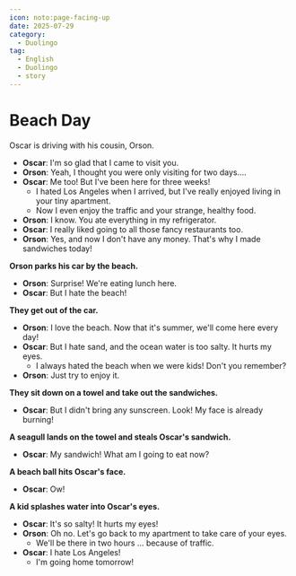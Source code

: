 ```yaml
---
icon: noto:page-facing-up
date: 2025-07-29
category:
  - Duolingo
tag:
  - English
  - Duolingo
  - story
---
```


# Beach Day

Oscar is driving with his cousin, Orson.

- **Oscar**: I'm so glad that I came to visit you.
- **Orson**: Yeah, I thought you were only visiting for two days….
- **Oscar**: Me too! But I've been here for three weeks!
  - I hated Los Angeles when I arrived, but I've really enjoyed living in your tiny apartment.
  - Now I even enjoy the traffic and your strange, healthy food.
- **Orson**: I know. You ate everything in my refrigerator.
- **Oscar**: I really liked going to all those fancy restaurants too.
- **Orson**: Yes, and now I don't have any money. That's why I made sandwiches today!

**Orson parks his car by the beach.**

- **Orson**: Surprise! We're eating lunch here.
- **Oscar**: But I hate the beach!

**They get out of the car.**

- **Orson**: I love the beach. Now that it's summer, we'll come here every day!
- **Oscar**: But I hate sand, and the ocean water is too salty. It hurts my eyes.
  - I always hated the beach when we were kids! Don't you remember?
- **Orson**: Just try to enjoy it.

**They sit down on a towel and take out the sandwiches.**

- **Oscar**: But I didn't bring any sunscreen. Look! My face is already burning!

**A seagull lands on the towel and steals Oscar's sandwich.**

- **Oscar**: My sandwich! What am I going to eat now?

**A beach ball hits Oscar's face.**

- **Oscar**: Ow!

**A kid splashes water into Oscar's eyes.**

- **Oscar**: It's so salty! It hurts my eyes!
- **Orson**: Oh no. Let's go back to my apartment to take care of your eyes.
  - We'll be there in two hours … because of traffic.
- **Oscar**: I hate Los Angeles!
  - I'm going home tomorrow!

